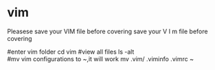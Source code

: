# vim
Pleasese save your VIM file before covering save your V I m file before covering

#enter vim folder
cd vim
#view all files
ls -alt  
#mv vim configurations to ~,it will work
mv .vim/ .viminfo .vimrc ~
